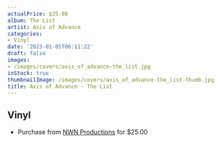 ```yaml
---
actualPrice: $25.00
album: The List
artist: Axis of Advance
categories:
- Vinyl
date: '2023-01-05T06:11:22'
draft: false
images:
- /images/covers/axis_of_advance-the_list.jpg
inStock: true
thumbnailImage: /images/covers/axis_of_advance-the_list-thumb.jpg
title: Axis of Advance - The List
---
```


## Vinyl
* Purchase from [NWN Productions](http://shop.nwnprod.com/index.php?route=product/product&path=75&product_id=30366&sort=pd.name&order=ASC) for $25.00

